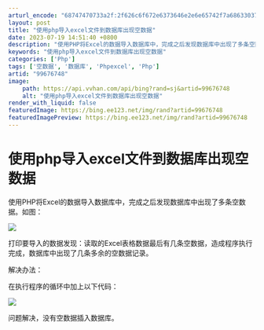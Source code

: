 ```yaml
---
arturl_encode: "68747470733a2f:2f626c6f672e6373646e2e6e65742f7a6863303730387a6863:2f61727469636c652f64657461696c732f3939363736373438"
layout: post
title: "使用php导入excel文件到数据库出现空数据"
date: 2023-07-19 14:51:40 +0800
description: "使用PHP将Excel的数据导入数据库中，完成之后发现数据库中出现了多条空数据。如图：打印要导入的数"
keywords: "使用php导入excel文件到数据库出现空数据"
categories: ['Php']
tags: ['空数据', '数据库', 'Phpexcel', 'Php']
artid: "99676748"
image:
    path: https://api.vvhan.com/api/bing?rand=sj&artid=99676748
    alt: "使用php导入excel文件到数据库出现空数据"
render_with_liquid: false
featuredImage: https://bing.ee123.net/img/rand?artid=99676748
featuredImagePreview: https://bing.ee123.net/img/rand?artid=99676748
---
```


# 使用php导入excel文件到数据库出现空数据

使用PHP将Excel的数据导入数据库中，完成之后发现数据库中出现了多条空数据。如图：

![](https://i-blog.csdnimg.cn/blog_migrate/b889237610db3f59b6cfd2f5dc8b3696.png)

打印要导入的数据发现：读取的Excel表格数据最后有几条空数据，造成程序执行完成，数据库中出现了几条多余的空数据记录。

解决办法：

在执行程序的循环中加上以下代码：

![](https://i-blog.csdnimg.cn/blog_migrate/12fd92c8bffe18cfbdea854465973fb8.png)

问题解决，没有空数据插入数据库。